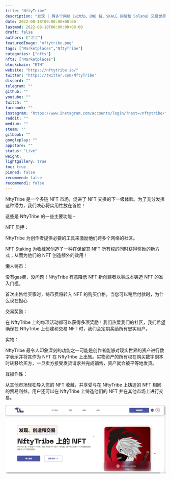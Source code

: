 ```yaml
---
title: "NftyTribe"
description: "发现 | 跨多个网络（以太坊、BNB 链、SKALE 网络和 Solana）交易世界级的#NFT 和实物商品。"
date: 2022-08-18T00:00:00+08:00
lastmod: 2022-08-18T00:00:00+08:00
draft: false
authors: ["浮尘"]
featuredImage: "nftytribe.png"
tags: ["Marketplaces","NftyTribe"]
categories: ["nfts"]
nfts: ["Marketplaces"]
blockchain: "ETH"
website: "https://nftytribe.io/"
twitter: "https://twitter.com/NftyTribe"
discord: ""
telegram: ""
github: ""
youtube: ""
twitch: ""
facebook: ""
instagram: "https://www.instagram.com/accounts/login/?next=/nftytribe/"
reddit: ""
medium: ""
steam: ""
gitbook: ""
googleplay: ""
appstore: ""
status: "Live"
weight: 
lightgallery: true
toc: true
pinned: false
recommend: false
recommend1: false
---
```

NftyTribe 是一个多链 NFT 市场，促进了 NFT 交换的下一级体验。为了充分发挥这种潜力，我们决心将实用性放在首位！ 

这些是 NftyTribe 的一些主要功能 -

NFT 质押：

NftyTribe 为创作者提供必要的工具来激励他们跨多个网络的社区。 

NFT Staking 为收藏家创造了一种在保留其 NFT 所有权的同时获得奖励的新方式；从而为他们的 NFT 创造额外的效用！ 

懒人铸币：

没有gas费，没问题！NftyTribe 有意降低 NFT 新创建者以零成本铸造 NFT 的准入门槛。

首次出售给买家时，铸币费将转入 NFT 的购买价格。当您可以稍后付款时，为什么现在担心 

交易奖励： 

在 NftyTribe 上的每项活动都可以获得多项奖励！我们热爱我们的社区，我们希望确保在 NftyTribe 上创建和交易 NFT 时，我们会定期奖励所有忠实用户。

实物：

NftyTribe 最令人印象深刻的功能之一可能是创作者能够对现实世界的资产进行数字表示并将其作为 NFT 在 NftyTribe 上出售。实物资产的所有权在购买数字副本时转移给买方，一旦卖方接受发货请求并完成销售，资产就会被平等地发货。 

互操作性：

从其他市场轻松导入您的 NFT 收藏，并享受与在 NftyTribe 上铸造的 NFT 相同的贸易利益。用户还可以在 NftyTribe 上铸造他们的 NFT 并在其他市场上进行交易。

![1](4984615331515.png)